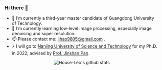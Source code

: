 ### Hi there 👋
- 🔭 I’m currently a third-year master candidate of Guangdong University of Technology.
- 🌱 I’m currently learning low-level image processing, especially image denoising and super resolution.
- 📫 Please contact me: lihao9605@gmail.com .
- ⚡ I will go to [Nanjing University of Science and Technology](https://www.njust.edu.cn/) for my Ph.D. in 2022, advised by [Prof. Jinshan Pan](https://jspan.github.io/).
<!-- [Prof. Lizhi Wang](https://vmcl.bit.edu.cn/xztd/js/fjs/b152329.htm). -->
<!-- - 🤔 I'm looking for a Ph.D. application for 2022. -->
<p align='center'>
  <img align="center" src="https://github-readme-stats.vercel.app/api?username=House-Leo&bg_color=071A2C&icon_color=4194FD&show_icons=true&count_private=true&theme=monokai&line_height=27&text_color=FFFFFF" alt="House-Leo's github stats"/>
</p>

<!-- <p align='center'>
<img align="center" src="https://github-readme-stats.vercel.app/api/top-langs/?username=House-Leo&bg_color=071A2C&text_color=FFFFFF" alt="House-Leo's top langs"/>
</p> -->

<!--
**House-Leo/House-Leo** is a ✨ _special_ ✨ repository because its `README.md` (this file) appears on your GitHub profile.

Here are some ideas to get you started:

- 🔭 I’m currently working on ...
- 🌱 I’m currently learning ...
- 👯 I’m looking to collaborate on ...
- 🤔 I’m looking for help with ...
- 💬 Ask me about ...
- 📫 How to reach me: ...
- 😄 Pronouns: ...
- ⚡ Fun fact: ...
-->
